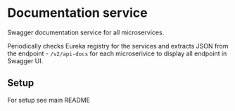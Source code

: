 # Documentation service
Swagger documentation service for all microservices.

Periodically checks Eureka registry for the services and extracts JSON from the endpoint - `/v2/api-docs` for each microserivice to display all endpoint in Swagger UI.

## Setup
For setup see main README